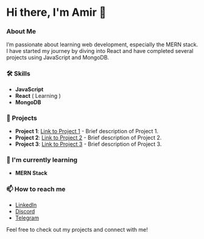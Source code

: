 # Hi there, I'm Amir 👋

### About Me
I’m passionate about learning web development, especially the MERN stack. I have started my journey by diving into React and have completed several projects using JavaScript and MongoDB.

### 🛠️ Skills
- **JavaScript**
- **React** ( Learning )
- **MongoDB**

### 🚀 Projects
- **Project 1**: [Link to Project 1](#) - Brief description of Project 1.
- **Project 2**: [Link to Project 2](#) - Brief description of Project 2.
- **Project 3**: [Link to Project 3](#) - Brief description of Project 3.

### 🌱 I'm currently learning
- **MERN Stack**

### 📫 How to reach me
- [LinkedIn](#)
- [Discord](#)
- [Telegram](#)

Feel free to check out my projects and connect with me!
